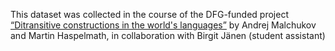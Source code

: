 This dataset was collected in the course of the DFG-funded project [“Ditransitive constructions in the world's languages”][project-page] by Andrej Malchukov and Martin Haspelmath, in collaboration with Birgit Jänen (student assistant)

[project-page]: https://www.eva.mpg.de/linguistics/past-research-resources/typological-surveys/ditransitive-constructions-in-the-worlds-languages/
